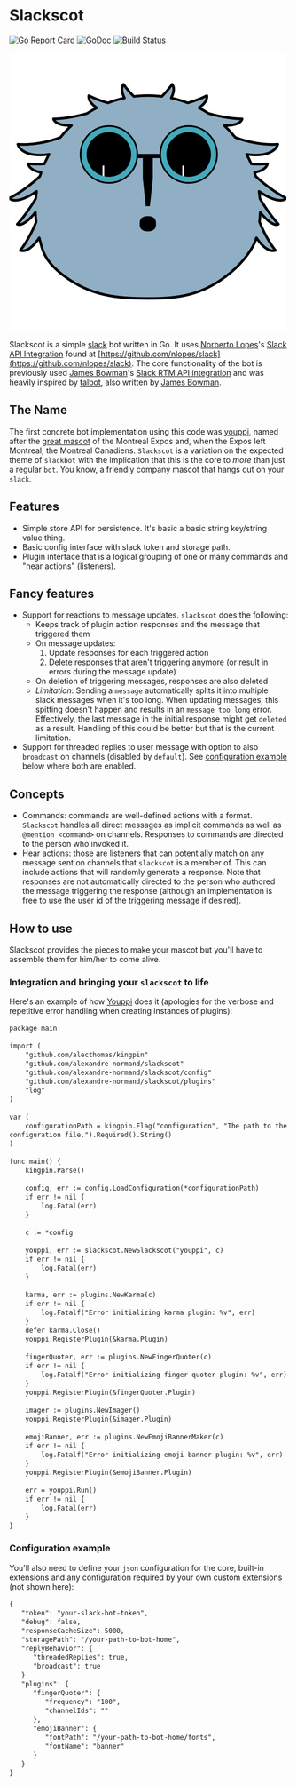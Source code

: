 Slackscot
=========

[![Go Report Card](https://goreportcard.com/badge/github.com/alexandre-normand/slackscot)](https://goreportcard.com/report/github.com/alexandre-normand/slackscot)
[![GoDoc](https://godoc.org/github.com/alexandre-normand/slackscot?status.svg)](https://godoc.org/github.com/alexandre-normand/slackscot)
[![Build Status](https://travis-ci.org/alexandre-normand/slackscot.svg)](https://travis-ci.org/alexandre-normand/slackscot)

![logo.svg](logo.svg)

Slackscot is a simple [slack](https://slack.com) bot written in Go. It uses [Norberto Lopes](https://github.com/nlopes)'s [Slack API Integration](https://github.com/nlopes/slack) found at [https://github.com/nlopes/slack](https://github.com/nlopes/slack). The core functionality of the bot is previously used [James Bowman](https://github.com/james-bowman)'s [Slack RTM API integration](https://github.com/james-bowman/slack) and was heavily inspired by [talbot](https://github.com/james-bowman/talbot), also written by [James Bowman](https://github.com/james-bowman). 

The Name
--------
The first concrete bot implementation using this code was [youppi](https://github.com/alexandre-normand/youppi), named after the [great mascot](https://en.wikipedia.org/wiki/Youppi!) of the Montreal Expos and, when the Expos left Montreal, the Montreal Canadiens. `Slackscot` is a variation on the expected theme of `slackbot` with the implication that this is the core to _more_ than just a regular `bot`. You know, a friendly company mascot that hangs out on your `slack`. 

Features
--------

* Simple store API for persistence. It's basic a basic string key/string value thing.
* Basic config interface with slack token and storage path. 
* Plugin interface that is a logical grouping of one or many commands and "hear actions" (listeners). 

Fancy features
--------------

* Support for reactions to message updates. `slackscot` does the following:
	- Keeps track of plugin action responses and the message that triggered them
	- On message updates:
		1. Update responses for each triggered action
		2. Delete responses that aren't triggering anymore (or result in errors during the message update)
	- On deletion of triggering messages, responses are also deleted
	- *Limitation*: Sending a `message` automatically splits it into multiple slack messages when it's too long. When updating messages,
	  this spitting doesn't happen and results in an `message too long` error. Effectively, the last message in the initial response might get
	  `deleted` as a result. Handling of this could be better but that is the current limitation.
* Support for threaded replies to user message with option to also `broadcast` on channels (disabled by `default`). See [configuration example](#configuration-example) below where both are enabled. 

Concepts
--------

* Commands: commands are well-defined actions with a format. `Slackscot` handles all direct messages as implicit commands as well as `@mention <command>` on channels. Responses to commands are directed to the person who
  invoked it.
* Hear actions: those are listeners that can potentially match on any message sent on channels that `slackscot` is a member of. This can include actions that will randomly generate a response. Note that responses
  are not automatically directed to the person who authored the message triggering the response (although an implementation is free to use the user id of the triggering message if desired). 

How to use
----------
Slackscot provides the pieces to make your mascot but you'll have to assemble them for him/her to come alive. 

### Integration and bringing your `slackscot` to life

Here's an example of how [Youppi](https://github.com/alexandre-normand/youppi) does it (apologies for the verbose and repetitive error handling when creating instances of plugins):
```
package main

import (
	"github.com/alecthomas/kingpin"
	"github.com/alexandre-normand/slackscot"
	"github.com/alexandre-normand/slackscot/config"
	"github.com/alexandre-normand/slackscot/plugins"
	"log"
)

var (
	configurationPath = kingpin.Flag("configuration", "The path to the configuration file.").Required().String()
)

func main() {
	kingpin.Parse()

	config, err := config.LoadConfiguration(*configurationPath)
	if err != nil {
		log.Fatal(err)
	}

	c := *config

	youppi, err := slackscot.NewSlackscot("youppi", c)
	if err != nil {
		log.Fatal(err)
	}

	karma, err := plugins.NewKarma(c)
	if err != nil {
		log.Fatalf("Error initializing karma plugin: %v", err)
	}
	defer karma.Close()
	youppi.RegisterPlugin(&karma.Plugin)

	fingerQuoter, err := plugins.NewFingerQuoter(c)
	if err != nil {
		log.Fatalf("Error initializing finger quoter plugin: %v", err)
	}
	youppi.RegisterPlugin(&fingerQuoter.Plugin)

	imager := plugins.NewImager()
	youppi.RegisterPlugin(&imager.Plugin)

	emojiBanner, err := plugins.NewEmojiBannerMaker(c)
	if err != nil {
		log.Fatalf("Error initializing emoji banner plugin: %v", err)
	}
	youppi.RegisterPlugin(&emojiBanner.Plugin)

	err = youppi.Run()
	if err != nil {
		log.Fatal(err)
	}
}

```

### Configuration example

You'll also need to define your `json` configuration for the core, built-in extensions and any configuration required by your own custom extensions (not shown here):

```
{
   "token": "your-slack-bot-token",
   "debug": false,
   "responseCacheSize": 5000,
   "storagePath": "/your-path-to-bot-home",
   "replyBehavior": {
      "threadedReplies": true,
      "broadcast": true
   }
   "plugins": {
      "fingerQuoter": {
         "frequency": "100",
         "channelIds": ""
      },
      "emojiBanner": {
         "fontPath": "/your-path-to-bot-home/fonts",
         "fontName": "banner"
      }
   }
}
```
